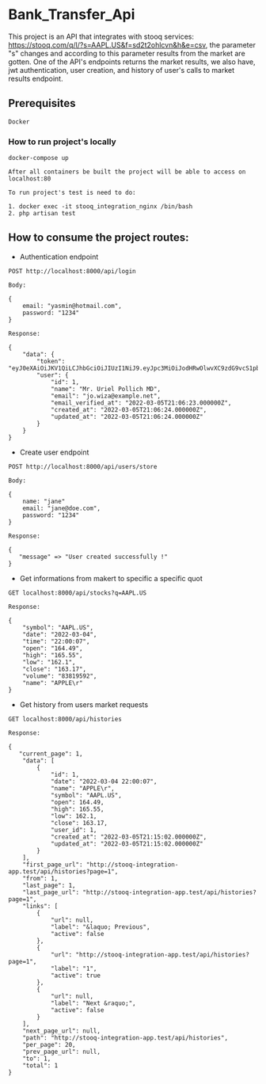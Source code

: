 # Bank_Transfer_Api

This project is an API that integrates with stooq services: https://stooq.com/q/l/?s=AAPL.US&f=sd2t2ohlcvn&h&e=csv, the parameter "s" changes and according to this parameter results from the market are gotten.
One of the API's endpoints returns the market results, we also have, jwt authentication, user creation, and history of user's calls to market results endpoint.

## Prerequisites

```
Docker
```

### How to run project's locally

```
docker-compose up
```

```
After all containers be built the project will be able to access on localhost:80
```

```
To run project's test is need to do:

1. docker exec -it stooq_integration_nginx /bin/bash
2. php artisan test
```


## How to consume the project routes: 


- Authentication endpoint


```
POST http://localhost:8000/api/login
```

```
Body: 
```

```
{
    email: "yasmin@hotmail.com",
    password: "1234"
} 
```

```
Response: 
```

```
{
    "data": {
        "token": "eyJ0eXAiOiJKV1QiLCJhbGciOiJIUzI1NiJ9.eyJpc3MiOiJodHRwOlwvXC9zdG9vcS1pbnRlZ3JhdGlvbi1hcHAudGVzdFwvYXBpXC9sb2dpbiIsImlhdCI6MTY0NjUxNDQwMiwiZXhwIjoxNjQ2NTE4MDAyLCJuYmYiOjE2NDY1MTQ0MDIsImp0aSI6IjRXMWwxRXJQOVBlY3VaVk0iLCJzdWIiOjEsInBydiI6IjIzYmQ1Yzg5NDlmNjAwYWRiMzllNzAxYzQwMDg3MmRiN2E1OTc2ZjcifQ.NYVjA7TX9dLxqOXDTIdri60PW7u1RvzqxMvriouOfcw",
        "user": {
            "id": 1,
            "name": "Mr. Uriel Pollich MD",
            "email": "jo.wiza@example.net",
            "email_verified_at": "2022-03-05T21:06:23.000000Z",
            "created_at": "2022-03-05T21:06:24.000000Z",
            "updated_at": "2022-03-05T21:06:24.000000Z"
        }
    }
}
```


- Create user endpoint


```
POST http://localhost:8000/api/users/store
```

```
Body: 
```

```
{
    name: "jane"
    email: "jane@doe.com",
    password: "1234"
} 
```

```
Response:
```

```
{
   "message" => "User created successfully !"
}
```


- Get informations from makert to specific a specific quot


```
GET localhost:8000/api/stocks?q=AAPL.US
```

```
Response:
```

```
{
    "symbol": "AAPL.US",
    "date": "2022-03-04",
    "time": "22:00:07",
    "open": "164.49",
    "high": "165.55",
    "low": "162.1",
    "close": "163.17",
    "volume": "83819592",
    "name": "APPLE\r"
}
```


- Get history from users market requests


```
GET localhost:8000/api/histories
```


```
Response:
```

```
{
   "current_page": 1,
    "data": [
        {
            "id": 1,
            "date": "2022-03-04 22:00:07",
            "name": "APPLE\r",
            "symbol": "AAPL.US",
            "open": 164.49,
            "high": 165.55,
            "low": 162.1,
            "close": 163.17,
            "user_id": 1,
            "created_at": "2022-03-05T21:15:02.000000Z",
            "updated_at": "2022-03-05T21:15:02.000000Z"
        }
    ],
    "first_page_url": "http://stooq-integration-app.test/api/histories?page=1",
    "from": 1,
    "last_page": 1,
    "last_page_url": "http://stooq-integration-app.test/api/histories?page=1",
    "links": [
        {
            "url": null,
            "label": "&laquo; Previous",
            "active": false
        },
        {
            "url": "http://stooq-integration-app.test/api/histories?page=1",
            "label": "1",
            "active": true
        },
        {
            "url": null,
            "label": "Next &raquo;",
            "active": false
        }
    ],
    "next_page_url": null,
    "path": "http://stooq-integration-app.test/api/histories",
    "per_page": 20,
    "prev_page_url": null,
    "to": 1,
    "total": 1
}
```
